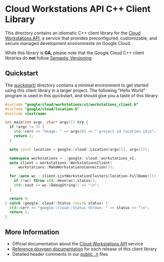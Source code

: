 # Cloud Workstations API C++ Client Library

This directory contains an idiomatic C++ client library for the
[Cloud Workstations API][cloud-service-docs], a service that provides
preconfigured, customizable, and secure managed development environments on
Google Cloud.

While this library is **GA**, please note that the Google Cloud C++ client
libraries do **not** follow [Semantic Versioning](https://semver.org/).

## Quickstart

The [quickstart/](quickstart/README.md) directory contains a minimal environment
to get started using this client library in a larger project. The following
"Hello World" program is used in this quickstart, and should give you a taste of
this library.

<!-- inject-quickstart-start -->

```cc
#include "google/cloud/workstations/v1/workstations_client.h"
#include "google/cloud/location.h"
#include <iostream>

int main(int argc, char* argv[]) try {
  if (argc != 3) {
    std::cerr << "Usage: " << argv[0] << " project-id location-id\n";
    return 1;
  }

  auto const location = google::cloud::Location(argv[1], argv[2]);

  namespace workstations = ::google::cloud::workstations_v1;
  auto client = workstations::WorkstationsClient(
      workstations::MakeWorkstationsConnection());

  for (auto wc : client.ListWorkstationClusters(location.FullName())) {
    if (!wc) throw std::move(wc).status();
    std::cout << wc->DebugString() << "\n";
  }

  return 0;
} catch (google::cloud::Status const& status) {
  std::cerr << "google::cloud::Status thrown: " << status << "\n";
  return 1;
}
```

<!-- inject-quickstart-end -->

## More Information

- Official documentation about the [Cloud Workstations API][cloud-service-docs]
  service
- [Reference doxygen documentation][doxygen-link] for each release of this
  client library
- Detailed header comments in our [public `.h`][source-link] files

[cloud-service-docs]: https://cloud.google.com/workstations
[doxygen-link]: https://cloud.google.com/cpp/docs/reference/workstations/latest/
[source-link]: https://github.com/googleapis/google-cloud-cpp/tree/main/google/cloud/workstations
